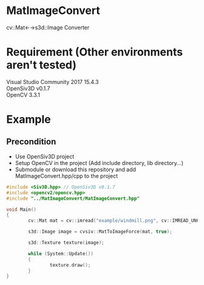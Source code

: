 # MatImageConvert
cv::Mat←→s3d::Image Converter

# Requirement (Other environments aren't tested)
Visual Studio Community 2017 15.4.3  
OpenSiv3D v0.1.7  
OpenCV 3.3.1

# Example

## Precondition

- Use OpenSiv3D project
- Setup OpenCV in the project (Add include directory, lib directory...)
- Submodule or download this repository and add MatImageConvert.hpp/cpp to the project 

```cpp
#include <Siv3D.hpp> // OpenSiv3D v0.1.7
#include <opencv2/opencv.hpp>
#include "../MatImageConvert/MatImageConvert.hpp"

void Main()
{
        cv::Mat mat = cv::imread("example/windmill.png", cv::IMREAD_UNCHANGED);

        s3d::Image image = cvsiv::MatToImageForce(mat, true);

        s3d::Texture texture(image);

        while (System::Update())
        {
                texture.draw();
        }
}
```

